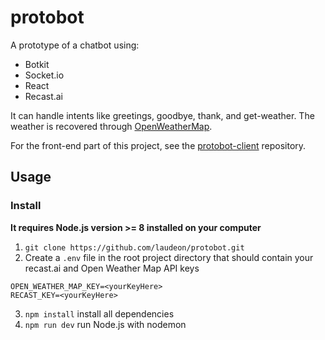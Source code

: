# protobot
A prototype of a chatbot using:
 - Botkit
 - Socket.io
 - React
 - Recast.ai

It can handle intents like greetings, goodbye, thank, and get-weather. The weather is recovered through [OpenWeatherMap](http://openweathermap.org/).

For the front-end part of this project, see the [protobot-client](https://github.com/laudeon/protobot-client) repository.

## Usage

### Install

**It requires Node.js version >= 8 installed on your computer**

1. `git clone https://github.com/laudeon/protobot.git`
2. Create a `.env` file in the root project directory that should contain your recast.ai and Open Weather Map API keys  
```
OPEN_WEATHER_MAP_KEY=<yourKeyHere>
RECAST_KEY=<yourKeyHere>
```
3. `npm install` install all dependencies
4. `npm run dev` run Node.js with nodemon
